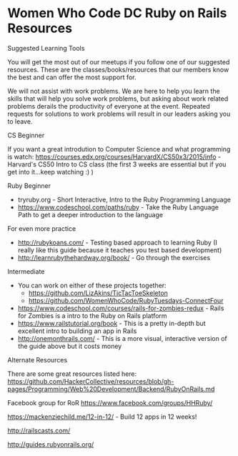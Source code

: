 # Women Who Code DC Ruby on Rails Resources

Suggested Learning Tools

You will get the most out of our meetups if you follow one of our suggested resources. These are the classes/books/resources that our members know the best and can offer the most support for.

We will not assist with work problems. We are here to help you learn the skills that will help you solve work problems, but asking about work related problems derails the productivity of everyone at the event. Repeated requests for solutions to work problems will result in our leaders asking you to leave.

CS Beginner

If you want a great introdution to Computer Science and what programming is watch:
https://courses.edx.org/courses/HarvardX/CS50x3/2015/info - Harvard's CS50 Intro to CS class
(the first 3 weeks are essential but if you get into it...keep watching :) )

Ruby Beginner

* tryruby.org - Short Interactive, Intro to the Ruby Programming Language
* https://www.codeschool.com/paths/ruby - Take the Ruby Language Path to get a deeper introduction to the language

For even more practice
* http://rubykoans.com/ - Testing based approach to learning Ruby (I really like this guide because it teaches you test based development)
* http://learnrubythehardway.org/book/ - Go through the exercises 

Intermediate 

* You can work on either of these projects together: 
  * https://github.com/LizAkins/TicTacToeSkeleton
  * https://github.com/WomenWhoCode/RubyTuesdays-ConnectFour
* https://www.codeschool.com/courses/rails-for-zombies-redux - Rails for Zombies is a intro to the Ruby on Rails platform
* https://www.railstutorial.org/book - This is a pretty in-depth but excellent intro to building an app in Rails
* http://onemonthrails.com/ - This is a more visual, interactive version of the guide above but it costs money

Alternate Resources

There are some great resources listed here: https://github.com/HackerCollective/resources/blob/gh-pages/Programming/Web%20Development/Backend/RubyOnRails.md

Facebook group for RoR
https://www.facebook.com/groups/HHRuby/

https://mackenziechild.me/12-in-12/ - Build 12 apps in 12 weeks!

http://railscasts.com/

http://guides.rubyonrails.org/

